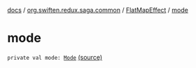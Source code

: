 [docs](../../index.md) / [org.swiften.redux.saga.common](../index.md) / [FlatMapEffect](index.md) / [mode](./mode.md)

# mode

`private val mode: `[`Mode`](-mode/index.md) [(source)](https://github.com/protoman92/KotlinRedux/tree/master/common\common-saga\src\main\kotlin/org/swiften/redux/saga/common/FlatMapEffect.kt#L17)